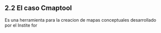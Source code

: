 

## 2.2 El caso Cmaptool

Es una herramienta para la creacion de mapas conceptuales desarrollado por el Instite for
<!--stackedit_data:
eyJoaXN0b3J5IjpbLTk0NzA0ODIxNV19
-->